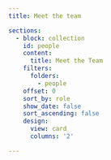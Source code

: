 ```yaml
---
title: Meet the team

sections:
  - block: collection
    id: people
    content:
      title: Meet the Team
    filters:
      folders:
        - people
    offset: 0
    sort_by: role
    show_date: false
    sort_ascending: false
    design:
      view: card
      columns: '2'

---
```

